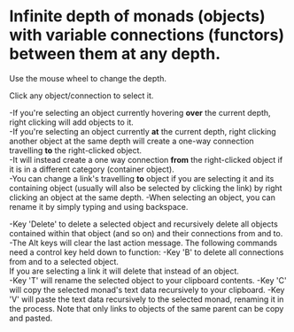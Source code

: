 # Infinite depth of monads (objects) with variable connections (functors) between them at any depth.

Use the mouse wheel to change the depth.

Click any object/connection to select it.

-If you're selecting an object currently hovering **over** the current depth, right clicking will add objects to it.\
-If you're selecting an object currently **at** the current depth, right clicking another object at the same depth will create a one-way connection travelling **to** the right-clicked object.\
-It will instead create a one way connection **from** the right-clicked object if it is in a different category (container object).\
-You can change a link's travelling **to** object if you are selecting it and its containing object (usually will also be selected by clicking the link) by right clicking an object at the same depth.
-When selecting an object, you can rename it by simply typing and using backspace.

-Key 'Delete' to delete a selected object and recursively delete all objects contained within that object (and so on) and their connections from and to.\
-The Alt keys will clear the last action message.
The following commands need a control key held down to function:
-Key 'B' to delete all connections from and to a selected object.\
If you are selecting a link it will delete that instead of an object.\
-Key 'T' will rename the selected object to your clipboard contents.
-Key 'C' will copy the selected monad's text data recursively to your clipboard.
-Key 'V' will paste the text data recursively to the selected monad, renaming it in the process.
Note that only links to objects of the same parent can be copy and pasted.
